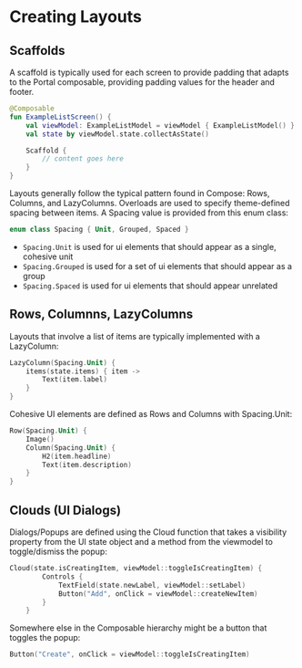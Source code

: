 # Creating Layouts

## Scaffolds

A scaffold is typically used for each screen to provide padding that adapts to the Portal composable, providing padding values for the header and footer.

```kt
@Composable
fun ExampleListScreen() {
    val viewModel: ExampleListModel = viewModel { ExampleListModel() }
    val state by viewModel.state.collectAsState()

    Scaffold {
        // content goes here
    }
}
```

Layouts generally follow the typical pattern found in Compose: Rows, Columns, and LazyColumns. Overloads are used to specify theme-defined spacing between items. A Spacing value is provided from this enum class:

```kt
enum class Spacing { Unit, Grouped, Spaced }
```

* `Spacing.Unit` is used for ui elements that should appear as a single, cohesive unit
* `Spacing.Grouped` is used for a set of ui elements that should appear as a group
* `Spacing.Spaced` is used for ui elements that should appear unrelated

## Rows, Columnns, LazyColumns

Layouts that involve a list of items are typically implemented with a LazyColumn:

```kt
LazyColumn(Spacing.Unit) {
    items(state.items) { item ->
        Text(item.label)
    }
}
```

Cohesive UI elements are defined as Rows and Columns with Spacing.Unit:

```kt
Row(Spacing.Unit) {
    Image()
    Column(Spacing.Unit) {
        H2(item.headline)
        Text(item.description)
    }
}
```

## Clouds (UI Dialogs)

Dialogs/Popups are defined using the Cloud function that takes a visibility property from the UI state object and a method from the viewmodel to toggle/dismiss the popup:

```kt
Cloud(state.isCreatingItem, viewModel::toggleIsCreatingItem) {
        Controls {
            TextField(state.newLabel, viewModel::setLabel)
            Button("Add", onClick = viewModel::createNewItem)
        }
    }
```

Somewhere else in the Composable hierarchy might be a button that toggles the popup:

```kt
Button("Create", onClick = viewModel::toggleIsCreatingItem)
```